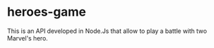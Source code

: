 # heroes-game
This is an API developed in Node.Js that allow to play a battle with two Marvel's hero.
